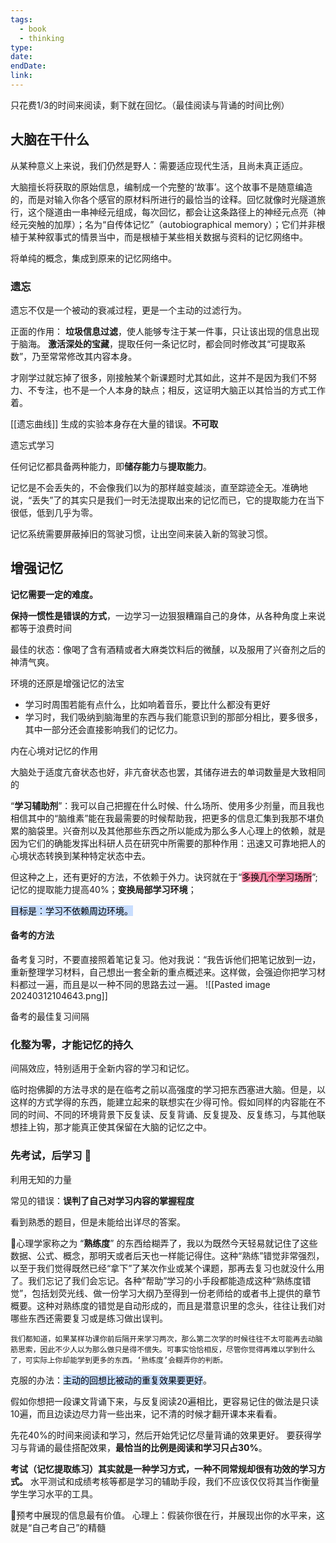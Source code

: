 ```yaml
---
tags:
  - book
  - thinking
type: 
date: 
endDate: 
link:
---
```


只花费1/3的时间来阅读，剩下就在回忆。（最佳阅读与背诵的时间比例）





## 大脑在干什么
从某种意义上来说，我们仍然是野人：需要适应现代生活，且尚未真正适应。

大脑擅长将获取的原始信息，编制成一个完整的‘故事’。这个故事不是随意编造的，而是对输入你各个感官的原材料所进行的最恰当的诠释。回忆就像时光隧道旅行，这个隧道由一串神经元组成，每次回忆，都会让这条路径上的神经元点亮（神经元突触的加厚）；名为“自传体记忆”（autobiographical memory）；它们并非根植于某种叙事式的情景当中，而是根植于某些相关数据与资料的记忆网络中。

将单纯的概念，集成到原来的记忆网络中。


### 遗忘
遗忘不仅是一个被动的衰减过程，更是一个主动的过滤行为。

正面的作用：
**垃圾信息过滤**，使人能够专注于某一件事，只让该出现的信息出现于脑海。
**激活深处的宝藏**，提取任何一条记忆时，都会同时修改其“可提取系数”，乃至常常修改其内容本身。

才刚学过就忘掉了很多，刚接触某个新课题时尤其如此，这并不是因为我们不努力、不专注，也不是一个人本身的缺点；相反，这证明大脑正以其恰当的方式工作着。

[[遗忘曲线]] 生成的实验本身存在大量的错误。**不可取**



遗忘式学习 

任何记忆都具备两种能力，即**储存能力**与**提取能力**。

记忆是不会丢失的，不会像我们以为的那样越变越淡，直至踪迹全无。准确地说，“丢失”了的其实只是我们一时无法提取出来的记忆而已，它的提取能力在当下很低，低到几乎为零。

记忆系统需要屏蔽掉旧的驾驶习惯，让出空间来装入新的驾驶习惯。


## 增强记忆 

**记忆需要一定的难度。** 

**保持一惯性是错误的方式**，一边学习一边狠狠糟蹋自己的身体，从各种角度上来说都等于浪费时间

最佳的状态：像喝了含有酒精或者大麻类饮料后的微醺，以及服用了兴奋剂之后的神清气爽。


环境的还原是增强记忆的法宝


- 学习时周围若能有点什么，比如响着音乐，要比什么都没有更好
- 学习时，我们吸纳到脑海里的东西与我们能意识到的那部分相比，要多很多，其中一部分还会直接影响我们的记忆力。

内在心境对记忆的作用

大脑处于适度亢奋状态也好，非亢奋状态也罢，其储存进去的单词数量是大致相同的


“**学习辅助剂**”：我可以自己把握在什么时候、什么场所、使用多少剂量，而且我也相信其中的“脑维素”能在我最需要的时候帮助我，把更多的信息汇集到我那不堪负累的脑袋里。兴奋剂以及其他那些东西之所以能成为那么多人心理上的依赖，就是因为它们的确能发挥出科研人员在研究中所需要的那种作用：迅速又可靠地把人的心境状态转换到某种特定状态中去。

但这种之上，还有更好的方法，不依赖于外力。诀窍就在于“<mark style="background: #FF5582A6;">多换几个学习场所</mark>”;记忆的提取能力提高40%；**变换局部学习环境**；

<mark style="background: #ADCCFFA6;">目标是：学习不依赖周边环境。</mark>

#### 备考的方法
备考复习时，不要直接照着笔记复习。他对我说：“我告诉他们把笔记放到一边，重新整理学习材料，自己想出一套全新的重点概述来。这样做，会强迫你把学习材料都过一遍，而且是以一种不同的思路去过一遍。
![[Pasted image 20240312104643.png]]

备考的最佳复习间隔 





### 化整为零，才能记忆的持久

间隔效应，特别适用于全新内容的学习和记忆。

临时抱佛脚的方法寻求的是在临考之前以高强度的学习把东西塞进大脑。但是，以这样的方式学得的东西，能建立起来的联想实在少得可怜。假如同样的内容能在不同的时间、不同的环境背景下反复读、反复背诵、反复提及、反复练习，与其他联想挂上钩，那才能真正使其保留在大脑的记忆之中。

### 先考试，后学习 🔴

利用无知的力量

常见的错误：**误判了自己对学习内容的掌握程度**

看到熟悉的题目，但是未能给出详尽的答案。


🔴心理学家称之为 “**熟练度**”  的东西给糊弄了，我以为既然今天轻易就记住了这些数据、公式、概念，那明天或者后天也一样能记得住。这种“熟练”错觉非常强烈，以至于我们觉得既然已经“拿下”了某次作业或某个课题，那再去复习也就没什么用了。我们忘记了我们会忘记。各种“帮助”学习的小手段都能造成这种“熟练度错觉”，包括划荧光线、做一份学习大纲乃至得到一份老师给的或者书上提供的章节概要。这种对熟练度的错觉是自动形成的，而且是潜意识里的念头，往往让我们对哪些东西还需要复习或是练习做出误判。

```ad-tip
我们都知道，如果某样功课你前后隔开来学习两次，那么第二次学的时候往往不太可能再去动脑筋思索，因此不少人以为那么做只是得不偿失。可事实恰恰相反，尽管你觉得再难以学到什么了，可实际上你却能学到更多的东西。‘熟练度’会糊弄你的判断。
```

克服的办法：<mark style="background: #ADCCFFA6;">主动的回想比被动的重复效果要更好</mark>。

假如你想把一段课文背诵下来，与反复阅读20遍相比，更容易记住的做法是只读10遍，而且边读边尽力背一些出来，记不清的时候才翻开课本来看看。


先花40%的时间来阅读和学习，然后开始凭记忆尽量背诵的效果更好。
要获得学习与背诵的最佳搭配效果，**最恰当的比例是阅读和学习只占30%**。


**考试（记忆提取练习）其实就是一种学习方式，一种不同常规却很有功效的学习方式。** 水平测试和成绩考核等都是学习的辅助手段，我们不应该仅仅将其当作衡量学生学习水平的工具。

🔴预考中展现的信息最有价值。
心理上：假装你很在行，并展现出你的水平来，这就是“自己考自己”的精髓
















